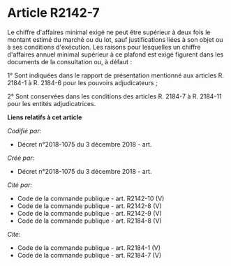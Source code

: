 # Article R2142-7

Le chiffre d'affaires minimal exigé ne peut être supérieur à deux fois le montant estimé du marché ou du lot, sauf
justifications liées à son objet ou à ses conditions d'exécution. Les raisons pour lesquelles un chiffre d'affaires annuel
minimal supérieur à ce plafond est exigé figurent dans les documents de la consultation ou, à défaut : 

1° Sont indiquées dans le rapport de présentation mentionné aux articles R. 2184-1 à R. 2184-6 pour les pouvoirs
adjudicateurs ; 

2° Sont conservées dans les conditions des articles R. 2184-7 à R. 2184-11 pour les entités adjudicatrices.

**Liens relatifs à cet article**

_Codifié par_:

  - Décret n°2018-1075 du 3 décembre 2018 - art.

_Créé par_:

  - Décret n°2018-1075 du 3 décembre 2018 - art.

_Cité par_:

  - Code de la commande publique - art. R2142-10 (V)
  - Code de la commande publique - art. R2142-8 (V)
  - Code de la commande publique - art. R2142-9 (V)
  - Code de la commande publique - art. R2184-8 (V)

_Cite_:

  - Code de la commande publique - art. R2184-1 (V)
  - Code de la commande publique - art. R2184-7 (V)
